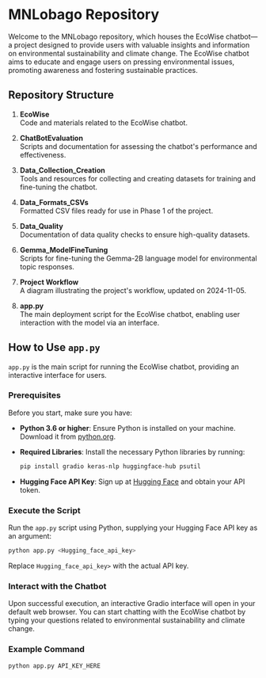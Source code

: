 # MNLobago Repository

Welcome to the MNLobago repository, which houses the EcoWise chatbot—a project designed to provide users with valuable insights and information on environmental sustainability and climate change. The EcoWise chatbot aims to educate and engage users on pressing environmental issues, promoting awareness and fostering sustainable practices.

## Repository Structure

1. **EcoWise**  
   Code and materials related to the EcoWise chatbot.

2. **ChatBotEvaluation**  
   Scripts and documentation for assessing the chatbot's performance and effectiveness.

3. **Data_Collection_Creation**  
   Tools and resources for collecting and creating datasets for training and fine-tuning the chatbot.

4. **Data_Formats_CSVs**  
   Formatted CSV files ready for use in Phase 1 of the project.

5. **Data_Quality**  
   Documentation of data quality checks to ensure high-quality datasets.

6. **Gemma_ModelFineTuning**  
   Scripts for fine-tuning the Gemma-2B language model for environmental topic responses.

7. **Project Workflow**  
   A diagram illustrating the project's workflow, updated on 2024-11-05.

8. **app.py**  
   The main deployment script for the EcoWise chatbot, enabling user interaction with the model via an interface.

## How to Use `app.py`

`app.py` is the main script for running the EcoWise chatbot, providing an interactive interface for users.

### Prerequisites

Before you start, make sure you have:

- **Python 3.6 or higher**: Ensure Python is installed on your machine. Download it from [python.org](https://www.python.org/downloads/).
- **Required Libraries**: Install the necessary Python libraries by running:

  ```bash
  pip install gradio keras-nlp huggingface-hub psutil
  ```

- **Hugging Face API Key**: Sign up at [Hugging Face](https://huggingface.co/join) and obtain your API token.

### Execute the Script

Run the `app.py` script using Python, supplying your Hugging Face API key as an argument:

```bash
python app.py <Hugging_face_api_key>
```

Replace `Hugging_face_api_key>` with the actual API key.

### Interact with the Chatbot

Upon successful execution, an interactive Gradio interface will open in your default web browser. You can start chatting with the EcoWise chatbot by typing your questions related to environmental sustainability and climate change.

### Example Command

```bash
python app.py API_KEY_HERE
```